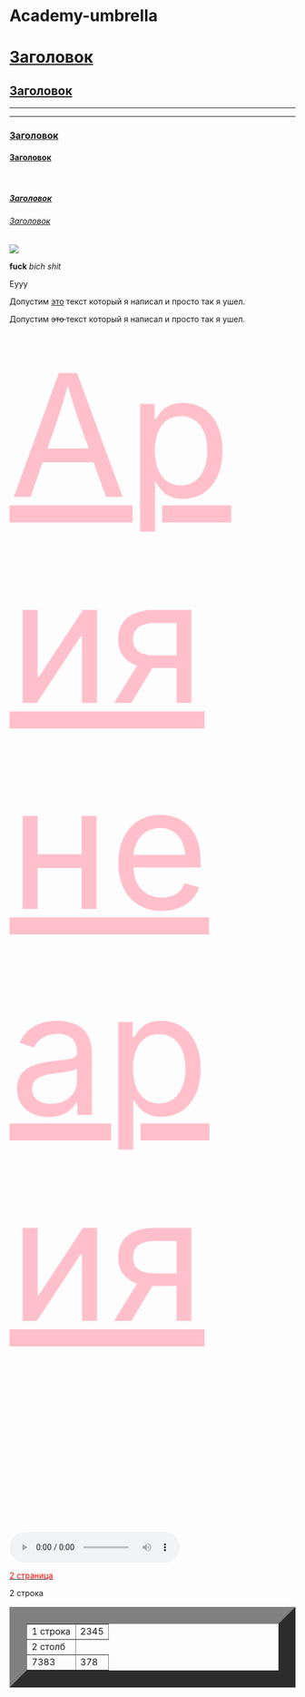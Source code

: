 # Academy-umbrellа
<!DOCTYPE html>
<html lang="en">
  <head>
     <title>ГАМНА</title>
      <meta charset="utf-8">
  </head>
  <body> 
<a href="file:///storage/emulated/0/g.html" >
 <h1>Заголовок</h1>
<h2> Заголовок</h2>
<hr> <hr> 
<h3>Заголовок</h3>
<h4>Заголовок</h4>
<br><h5>Заголовок</h5>
<h6>Заголовок</h6> </a>
     <a href="https://im0-tub-ru.yandex.net/i?id=bf95f5e56432fbb62f6bced7254b40b2-l&n=13"><img src="https://im0-tub-ru.yandex.net/i?id=bf95f5e56432fbb62f6bced7254b40b2-l&n=13"> 
    </a> 
    <p></p>
    <b>fuck</b>
    <em> bich</em>
    <i> shit</i>
    <dr><p>Еууу</p>
    <article><p>Допустим <ins>этo</ins> текст который я написал и просто так я ушел.</p></article>
<p>Допустим <del>это </del> текст который я написал и просто так я ушел.</p>
<a href="http://htmlbook.ru/samcss/sposoby-dobavleniya-stiley-na-stranitsu"<p style="color:pink; font-size:300px;">Ария не ария</p>
</a>
<audio src="https://muzup.ru/uploads/music/2020/08/ricky-desktop-the-banjo-beat-mp3.mp3" controls>
</audio>
<a href="file:///storage/emulated/0/%20Ali.html"><p style="color:red">2 страница
</p></a>
 <table border="30">
  <tr>
  <td>1 строка</td>
  <td>2345</td>
  </tr>
  <td>2 столб</td>
  <tr> 
  2 строка
  </tr>
  <td>7383</td>
  <td>378</td>
 </table>
  </body>
</html>
